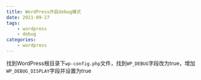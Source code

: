 ```yaml
---
title: WordPress开启debug模式
date: 2021-09-27
tags: 
    - wordpress
    - debug
categories: 
    - wordpress
---
```

找到WordPress根目录下`wp-config.php`文件，找到`WP_DEBUG`字段改为true，增加`WP_DEBUG_DISPLAY`字段并设置为true